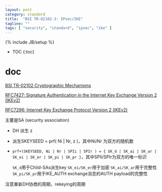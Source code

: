```yaml
---
layout: post
category: standard
title:  "BSI TR-02102-3: IPsec/IKE"
tagline: ""
tags: [ "security", "standard", "ipsec", "ike" ] 
---
```

{% include JB/setup %}

* TOC
{:toc}

# doc 

[BSI TR-02102 Cryptographic Mechanisms](https://www.bsi.bund.de/EN/Service-Navi/Publications/TechnicalGuidelines/tr02102/tr02102_node.html)

[RFC7427: Signature Authentication in the Internet Key Exchange Version 2 (IKEv2)](https://tools.ietf.org/html/rfc7427)

[RFC7296: Internet Key Exchange Protocol Version 2 (IKEv2)](https://tools.ietf.org/html/rfc7296)


主要是SA (security association)
- DH 派生 z
- 派生SKEYSEED = prf( Ni | Nr, z )，其中Ni/Nr 为双方的随机数
- `prf+(SKEYSEED, Ni | Nr | SPIi | SPIr ) = { SK_d | SK_ai | SK_ar | SK_ei | SK_er | SK_pi | SK_pr }`，其中SPIi/SPIr为双方的唯一标识

    `SK_d`用于Child-SAs派生key
    `SK_ei/SK_er`用于加密
    `SK_ai/SK_ar`用于完整性
    `SK_pi/SK_pr`用于IKE_AUTH exchange消息的AUTH payload的完整性

注意重新DH协商的周期，rekeying的周期

